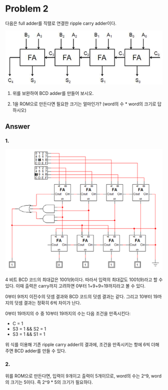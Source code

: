 # Problem 2

다음은 full adder를 직렬로 연결한 ripple carry adder이다.

![ripple_carry_adder](img/ripple_carry_adder.png)

1. 위를 보완하여 BCD adder를 만들어 보시오.

2. 1을 ROM으로 만든다면 필요한 크기는 얼마인가? (word의 수 \* word의 크기로 답하시오)

## Answer

### 1.

![circuit2](img/circuit2.png)

4 비트 BCD 코드의 최대값은 1001(9)이다. 따라서 입력의 최대값도 1001(9)라고 할 수 있다. 이때 출력은 carry까지 고려하면 0부터 1+9+9=19까지라고 볼 수 있다.

0부터 9까지 이진수의 덧셈 결과와 BCD 코드의 덧셈 결과는 같다. 그리고 10부터 19까지의 덧셈 결과는 정확히 6씩 차이가 난다.

0부터 19까지의 수 중 10부터 19까지의 수는 다음 조건을 만족시킨다:

- C = 1
- S3 = 1 && S2 = 1
- S3 = 1 && S1 = 1

위 식를 이용해 기존 ripple carry adder의 결과에, 조건을 만족시키는 항에 6씩 더해주면 BCD adder를 만들 수 있다.

### 2.

위를 ROM으로 만든다면, 입력이 9개이고 출력이 5개이므로, word의 수는 2^9, word의 크기는 5이다. 즉 2^9 \* 5의 크기가 필요하다.
